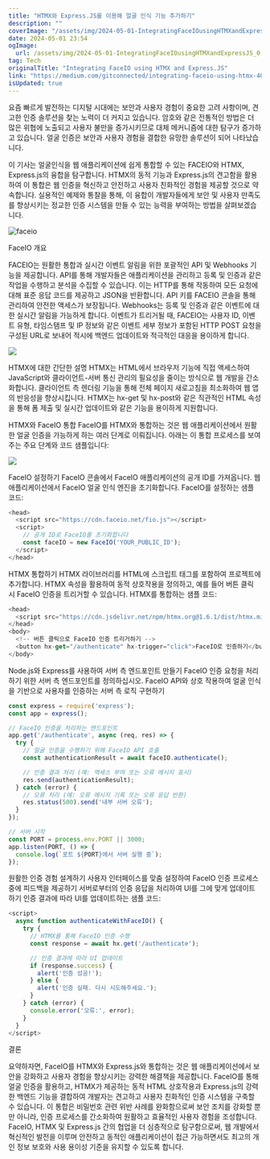 ```yaml
---
title: "HTMX와 Express.JS를 이용해 얼굴 인식 기능 추가하기"
description: ""
coverImage: "/assets/img/2024-05-01-IntegratingFaceIOusingHTMXandExpressJS_0.png"
date: 2024-05-01 23:54
ogImage: 
  url: /assets/img/2024-05-01-IntegratingFaceIOusingHTMXandExpressJS_0.png
tag: Tech
originalTitle: "Integrating FaceIO using HTMX and Express.JS"
link: "https://medium.com/gitconnected/integrating-faceio-using-htmx-40f1553c153d"
isUpdated: true
---
```





요즘 빠르게 발전하는 디지털 시대에는 보안과 사용자 경험이 중요한 고려 사항이며, 견고한 인증 솔루션을 찾는 노력이 더 커지고 있습니다. 암호와 같은 전통적인 방법은 더 많은 위협에 노출되고 사용자 불만을 증가시키므로 대체 메커니즘에 대한 탐구가 증가하고 있습니다. 얼굴 인증은 보안과 사용자 경험을 결합한 유망한 솔루션이 되어 나타났습니다.

이 기사는 얼굴인식을 웹 애플리케이션에 쉽게 통합할 수 있는 FACEIO와 HTMX, Express.js의 융합을 탐구합니다. HTMX의 동적 기능과 Express.js의 견고함을 활용하여 이 통합은 웹 인증을 혁신하고 안전하고 사용자 친화적인 경험을 제공할 것으로 약속합니다. 실용적인 예제와 통찰을 통해, 이 융합이 개발자들에게 보안 및 사용자 만족도를 향상시키는 정교한 인증 시스템을 만들 수 있는 능력을 부여하는 방법을 살펴보겠습니다.

![faceio](/assets/img/2024-05-01-IntegratingFaceIOusingHTMXandExpressJS_0.png)

FaceIO 개요

FACEIO는 원활한 통합과 실시간 이벤트 알림을 위한 포괄적인 API 및 Webhooks 기능을 제공합니다. API를 통해 개발자들은 애플리케이션을 관리하고 등록 및 인증과 같은 작업을 수행하고 분석을 수집할 수 있습니다. 이는 HTTP를 통해 작동하여 모든 요청에 대해 표준 응답 코드를 제공하고 JSON을 반환합니다. API 키를 FACEIO 콘솔을 통해 관리하여 안전한 액세스가 보장됩니다. Webhooks는 등록 및 인증과 같은 이벤트에 대한 실시간 알림을 가능하게 합니다. 이벤트가 트리거될 때, FACEIO는 사용자 ID, 이벤트 유형, 타임스탬프 및 IP 정보와 같은 이벤트 세부 정보가 포함된 HTTP POST 요청을 구성된 URL로 보내어 적시에 백엔드 업데이트와 적극적인 대응을 용이하게 합니다.

<div class="content-ad"></div>

![](https://miro.medium.com/v2/resize:fit:1400/1*Nc0gNijxAiCVb3-UfHcQSQ.gif)

HTMX에 대한 간단한 설명
HTMX는 HTML에서 브라우저 기능에 직접 액세스하여 JavaScript와 클라이언트-서버 통신 관리의 필요성을 줄이는 방식으로 웹 개발을 간소화합니다. 클라이언트 측 렌더링 기능을 통해 전체 페이지 새로고침을 최소화하여 웹 앱의 반응성을 향상시킵니다. HTMX는 hx-get 및 hx-post와 같은 직관적인 HTML 속성을 통해 폼 제출 및 실시간 업데이트와 같은 기능을 용이하게 지원합니다.

HTMX와 FaceIO 통합
FaceIO를 HTMX와 통합하는 것은 웹 애플리케이션에서 원활한 얼굴 인증을 가능하게 하는 여러 단계로 이뤄집니다. 아래는 이 통합 프로세스를 보여주는 주요 단계와 코드 샘플입니다:

![](/assets/img/2024-05-01-IntegratingFaceIOusingHTMXandExpressJS_1.png)

<div class="content-ad"></div>

FaceIO 설정하기
FaceIO 콘솔에서 FaceIO 애플리케이션의 공개 ID를 가져옵니다.
웹 애플리케이션에서 FaceIO 얼굴 인식 엔진을 초기화합니다.
FaceIO를 설정하는 샘플 코드:

```js
<head>
  <script src="https://cdn.faceio.net/fio.js"></script>
  <script>
    // 공개 ID로 FaceIO를 초기화합니다
    const faceIO = new FaceIO('YOUR_PUBLIC_ID');
  </script>
</head>
```

HTMX 통합하기
HTMX 라이브러리를 HTML에 스크립트 태그를 포함하여 프로젝트에 추가합니다.
HTMX 속성을 활용하여 동적 상호작용을 정의하고, 예를 들어 버튼 클릭 시 FaceIO 인증을 트리거할 수 있습니다.
HTMX를 통합하는 샘플 코드:

```js
<head>
  <script src="https://cdn.jsdelivr.net/npm/htmx.org@1.6.1/dist/htmx.min.js"></script>
</head>
<body>
  <!-- 버튼 클릭으로 FaceIO 인증 트리거하기 -->
  <button hx-get="/authenticate" hx-trigger="click">FaceIO로 인증하기</button>
</body>
```

<div class="content-ad"></div>

Node.js와 Express를 사용하여 서버 측 엔드포인트 만들기
FaceIO 인증 요청을 처리하기 위한 서버 측 엔드포인트를 정의하십시오.
FaceIO API와 상호 작용하여 얼굴 인식을 기반으로 사용자를 인증하는 서버 측 로직 구현하기

```js
const express = require('express');
const app = express();

// FaceIO 인증을 처리하는 엔드포인트
app.get('/authenticate', async (req, res) => {
  try {
    // 얼굴 인증을 수행하기 위해 FaceIO API 호출
    const authenticationResult = await faceIO.authenticate();

    // 인증 결과 처리 (예: 액세스 부여 또는 오류 메시지 표시)
    res.send(authenticationResult);
  } catch (error) {
    // 오류 처리 (예: 오류 메시지 기록 또는 오류 응답 반환)
    res.status(500).send('내부 서버 오류');
  }
});

// 서버 시작
const PORT = process.env.PORT || 3000;
app.listen(PORT, () => {
  console.log(`포트 ${PORT}에서 서버 실행 중`);
});
```

원활한 인증 경험 설계하기
사용자 인터페이스를 맞춤 설정하여 FaceIO 인증 프로세스 중에 피드백을 제공하기
서버로부터의 인증 응답을 처리하여 UI를 그에 맞게 업데이트하기
인증 결과에 따라 UI를 업데이트하는 샘플 코드:

```js
<script>
  async function authenticateWithFaceIO() {
    try {
      // HTMX를 통해 FaceIO 인증 수행
      const response = await hx.get('/authenticate');

      // 인증 결과에 따라 UI 업데이트
      if (response.success) {
        alert('인증 성공!');
      } else {
        alert('인증 실패. 다시 시도해주세요.');
      }
    } catch (error) {
      console.error('오류:', error);
    }
  }
</script>
```

<div class="content-ad"></div>

결론

요약하자면, FaceIO를 HTMX와 Express.js와 통합하는 것은 웹 애플리케이션에서 보안을 강화하고 사용자 경험을 향상시키는 강력한 해결책을 제공합니다. FaceIO를 통해 얼굴 인증을 활용하고, HTMX가 제공하는 동적 HTML 상호작용과 Express.js의 강력한 백엔드 기능을 결합하여 개발자는 견고하고 사용자 친화적인 인증 시스템을 구축할 수 있습니다. 이 통합은 비밀번호 관련 위반 사례를 완화함으로써 보안 조치를 강화할 뿐만 아니라, 인증 프로세스를 간소화하여 원활하고 효율적인 사용자 경험을 조성합니다. FaceIO, HTMX 및 Express.js 간의 협업을 더 심층적으로 탐구함으로써, 웹 개발에서 혁신적인 발전을 이루며 안전하고 동적인 애플리케이션이 접근 가능하면서도 최고의 개인 정보 보호와 사용 용이성 기준을 유지할 수 있도록 합니다.
